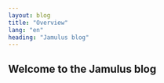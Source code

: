 ```yaml
---
layout: blog
title: "Overview"
lang: "en"
heading: "Jamulus blog"
---
```

## Welcome to the Jamulus blog
